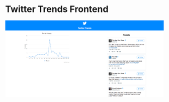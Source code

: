 # Twitter Trends Frontend

![](https://raw.githubusercontent.com/AndrewKe/TwitterTrendsFrontend/master/shot.png)
